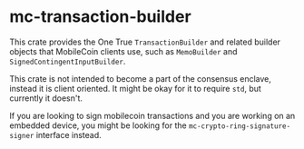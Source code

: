 # mc-transaction-builder

This crate provides the One True `TransactionBuilder` and related builder objects
that MobileCoin clients use, such as `MemoBuilder` and `SignedContingentInputBuilder`.

This crate is not intended to become a part of the consensus enclave, instead
it is client oriented. It might be okay for it to require `std`, but currently it doesn't.

If you are looking to sign mobilecoin transactions and you are working on an embedded device,
you might be looking for the `mc-crypto-ring-signature-signer` interface instead.
